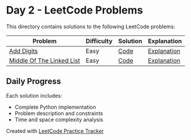 # Day 2 - LeetCode Problems

This directory contains solutions to the following LeetCode problems:

| Problem | Difficulty | Solution | Explanation |
|---------|------------|----------|-------------|
| [Add Digits](https://leetcode.com/problems/add-digits/) | Easy | [Code](add_digits.py) | [Explanation](add_digits.md) |
| [Middle Of The Linked List](https://leetcode.com/problems/middle-of-the-linked-list/) | Easy | [Code](middle_of_the_linked_list.py) | [Explanation](middle_of_the_linked_list.md) |

## Daily Progress

Each solution includes:
- Complete Python implementation
- Problem description and constraints
- Time and space complexity analysis

Created with [LeetCode Practice Tracker](https://github.com/AnuranjanJain/solutions)
